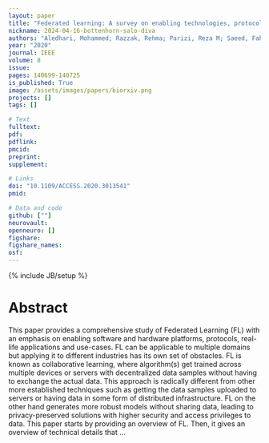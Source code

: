 ```yaml
---
layout: paper
title: "Federated learning: A survey on enabling technologies, protocols, and applications"
nickname: 2024-04-16-bottenhorn-salo-diva
authors: "Aledhari, Mohammed; Razzak, Rehma; Parizi, Reza M; Saeed, Fahad; "
year: "2020"
journal: IEEE
volume: 8
issue:
pages: 140699-140725
is_published: True
image: /assets/images/papers/biorxiv.png
projects: []
tags: []

# Text
fulltext:
pdf:
pdflink:
pmcid:
preprint: 
supplement:

# Links
doi: "10.1109/ACCESS.2020.3013541"
pmid:

# Data and code
github: [""]
neurovault:
openneuro: []
figshare:
figshare_names:
osf:
---
```

{% include JB/setup %}

# Abstract

This paper provides a comprehensive study of Federated Learning (FL) with an emphasis on enabling software and hardware platforms, protocols, real-life applications and use-cases. FL can be applicable to multiple domains but applying it to different industries has its own set of obstacles. FL is known as collaborative learning, where algorithm(s) get trained across multiple devices or servers with decentralized data samples without having to exchange the actual data. This approach is radically different from other more established techniques such as getting the data samples uploaded to servers or having data in some form of distributed infrastructure. FL on the other hand generates more robust models without sharing data, leading to privacy-preserved solutions with higher security and access privileges to data. This paper starts by providing an overview of FL. Then, it gives an overview of technical details that …
